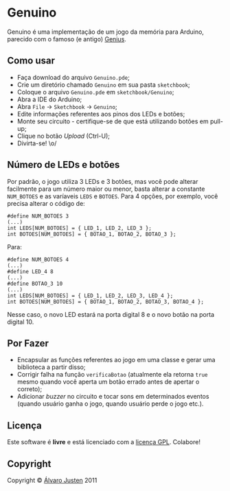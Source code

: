 Genuino
=======

Genuino é uma implementação de um jogo da memória para Arduino, parecido com o
famoso (e antigo) [Genius](http://pt.wikipedia.org/wiki/Genius_%28jogo%29).


Como usar
---------

- Faça download do arquivo `Genuino.pde`;
- Crie um diretório chamado `Genuino` em sua pasta `sketchbook`;
- Coloque o arquivo `Genuino.pde` em `sketchbook/Genuino`;
- Abra a IDE do Arduino;
- Abra `File` -> `Sketchbook` -> `Genuino`;
- Edite informações referentes aos pinos dos LEDs e botões;
- Monte seu circuito - certifique-se de que está utilizando botões em pull-up;
- Clique no botão *Upload* (Ctrl-U);
- Divirta-se! \o/


Número de LEDs e botões
-----------------------

Por padrão, o jogo utiliza 3 LEDs e 3 botões, mas você pode alterar facilmente
para um número maior ou menor, basta alterar a constante `NUM_BOTOES` e as
varíaveis `LEDS` e `BOTOES`. Para 4 opções, por exemplo, você precisa alterar o
código de:

    #define NUM_BOTOES 3
    (...)
    int LEDS[NUM_BOTOES] = { LED_1, LED_2, LED_3 };
    int BOTOES[NUM_BOTOES] = { BOTAO_1, BOTAO_2, BOTAO_3 };

Para:

    #define NUM_BOTOES 4
    (...)
    #define LED_4 8
    (...)
    #define BOTAO_3 10
    (...)
    int LEDS[NUM_BOTOES] = { LED_1, LED_2, LED_3, LED_4 };
    int BOTOES[NUM_BOTOES] = { BOTAO_1, BOTAO_2, BOTAO_3, BOTAO_4 };

Nesse caso, o novo LED estará na porta digital 8 e o novo botão na porta
digital 10.


Por Fazer
---------

- Encapsular as funções referentes ao jogo em uma classe e gerar uma biblioteca
  a partir disso;
- Corrigir falha na função `verificaBotao` (atualmente ela retorna `true` mesmo
  quando você aperta um botão errado antes de apertar o correto);
- Adicionar *buzzer* no circuito e tocar sons em determinados eventos (quando
  usuário ganha o jogo, quando usuário perde o jogo etc.).


Licença
-------

Este software é __livre__ e está licenciado com a [licença
GPL](http://www.gnu.org/copyleft/gpl.html). Colabore!


Copyright
---------

Copyright &copy; [Álvaro Justen](http://blog.justen.eng.br) 2011
